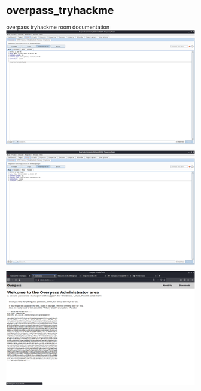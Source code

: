 # overpass_tryhackme
overpass tryhackme room documentation
![](before_modifying_the_response.png)


![](after_modifying_the_request.png)


![](bypassing_overpass_result.png)
